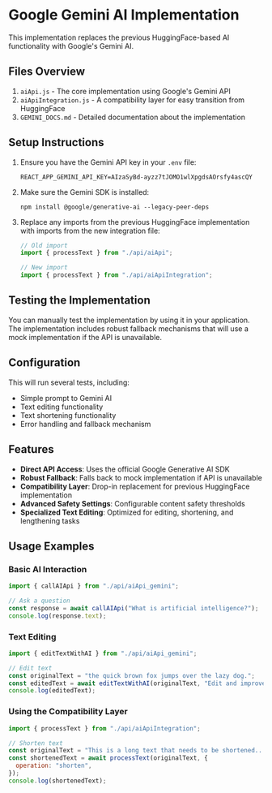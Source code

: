 # Google Gemini AI Implementation

This implementation replaces the previous HuggingFace-based AI functionality with Google's Gemini AI.

## Files Overview

1. `aiApi.js` - The core implementation using Google's Gemini API
2. `aiApiIntegration.js` - A compatibility layer for easy transition from HuggingFace
3. `GEMINI_DOCS.md` - Detailed documentation about the implementation

## Setup Instructions

1. Ensure you have the Gemini API key in your `.env` file:

   ```
   REACT_APP_GEMINI_API_KEY=AIzaSyBd-ayzz7tJOMO1wlXpgdsAOrsfy4ascQY
   ```

2. Make sure the Gemini SDK is installed:

   ```
   npm install @google/generative-ai --legacy-peer-deps
   ```

3. Replace any imports from the previous HuggingFace implementation with imports from the new integration file:

   ```javascript
   // Old import
   import { processText } from "./api/aiApi";

   // New import
   import { processText } from "./api/aiApiIntegration";
   ```

## Testing the Implementation

You can manually test the implementation by using it in your application. The implementation includes robust fallback mechanisms that will use a mock implementation if the API is unavailable.

## Configuration

This will run several tests, including:

- Simple prompt to Gemini AI
- Text editing functionality
- Text shortening functionality
- Error handling and fallback mechanism

## Features

- **Direct API Access**: Uses the official Google Generative AI SDK
- **Robust Fallback**: Falls back to mock implementation if API is unavailable
- **Compatibility Layer**: Drop-in replacement for previous HuggingFace implementation
- **Advanced Safety Settings**: Configurable content safety thresholds
- **Specialized Text Editing**: Optimized for editing, shortening, and lengthening tasks

## Usage Examples

### Basic AI Interaction

```javascript
import { callAIApi } from "./api/aiApi_gemini";

// Ask a question
const response = await callAIApi("What is artificial intelligence?");
console.log(response.text);
```

### Text Editing

```javascript
import { editTextWithAI } from "./api/aiApi_gemini";

// Edit text
const originalText = "the quick brown fox jumps over the lazy dog.";
const editedText = await editTextWithAI(originalText, "Edit and improve");
console.log(editedText);
```

### Using the Compatibility Layer

```javascript
import { processText } from "./api/aiApiIntegration";

// Shorten text
const originalText = "This is a long text that needs to be shortened...";
const shortenedText = await processText(originalText, {
  operation: "shorten",
});
console.log(shortenedText);
```
